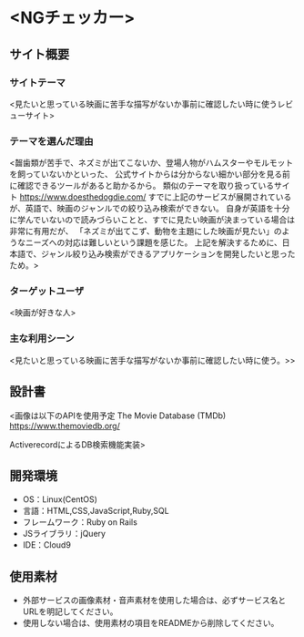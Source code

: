 # <NGチェッカー>

## サイト概要
### サイトテーマ
<見たいと思っている映画に苦手な描写がないか事前に確認したい時に使うレビューサイト>

### テーマを選んだ理由
<齧歯類が苦手で、ネズミが出てこないか、登場人物がハムスターやモルモットを飼っていないかといった、
公式サイトからは分からない細かい部分を見る前に確認できるツールがあると助かるから。
類似のテーマを取り扱っているサイト
https://www.doesthedogdie.com/
すでに上記のサービスが展開されているが、英語で、映画のジャンルでの絞り込み検索ができない。
自身が英語を十分に学んでいないので読みづらいことと、すでに見たい映画が決まっている場合は非常に有用だが、
「ネズミが出てこず、動物を主題にした映画が見たい」のようなニーズへの対応は難しいという課題を感じた。
上記を解決するために、日本語で、ジャンル絞り込み検索ができるアプリケーションを開発したいと思ったため。>

### ターゲットユーザ
<映画が好きな人>

### 主な利用シーン
<見たいと思っている映画に苦手な描写がないか事前に確認したい時に使う。>>


## 設計書
<画像は以下のAPIを使用予定
The Movie Database (TMDb)
https://www.themoviedb.org/

ActiverecordによるDB検索機能実装>

## 開発環境
- OS：Linux(CentOS)
- 言語：HTML,CSS,JavaScript,Ruby,SQL
- フレームワーク：Ruby on Rails
- JSライブラリ：jQuery
- IDE：Cloud9

## 使用素材
- 外部サービスの画像素材・音声素材を使用した場合は、必ずサービス名とURLを明記してください。
- 使用しない場合は、使用素材の項目をREADMEから削除してください。
